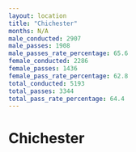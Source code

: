 ```yaml
---
layout: location
title: "Chichester"
months: N/A
male_conducted: 2907
male_passes: 1908
male_passes_rate_percentage: 65.6
female_conducted: 2286
female_passes: 1436
female_pass_rate_percentage: 62.8
total_conducted: 5193
total_passes: 3344
total_pass_rate_percentage: 64.4
---
```


# Chichester
